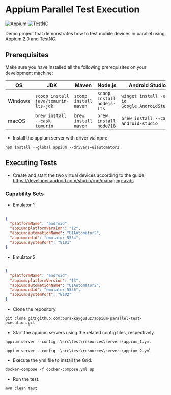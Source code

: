 # Appium Parallel Test Execution

![Appium](https://img.shields.io/maven-central/v/io.appium/java-client?color=%23428bca&label=appium&logo=appium&style=for-the-badge) ![TestNG](https://img.shields.io/maven-central/v/org.testng/testng?color=%23ffcc66&label=testng&logo=testng&style=for-the-badge)

Demo project that demonstrates how to test mobile devices in parallel using Appium 2.0 and TestNG.

## Prerequisites

Make sure you have installed all the following prerequisites on your development machine:

| OS      | JDK                                  | Maven                 | Node.js                    | Android Studio                                |
|---------|--------------------------------------|-----------------------|----------------------------|-----------------------------------------------|
| Windows | `scoop install java/temurin-lts-jdk` | `scoop install maven` | `scoop install nodejs-lts` | `winget install -e --id Google.AndroidStudio` |
| macOS   | `brew install --cask temurin`        | `brew install maven`  | `brew install node@18`     | `brew install --cask android-studio`          |

- Install the appium server with driver via npm:

```shell
npm install --global appium --drivers=uiautomator2
```

## Executing Tests

- Create and start the two virtual devices according to the
  guide:  <https://developer.android.com/studio/run/managing-avds>

### Capability Sets

- Emulator 1

```json

{
  "platformName": "android",
  "appium:platformVersion": "12",
  "appium:automationName": "UIAutomator2",
  "appium:udid": "emulator-5554",
  "appium:systemPort": "8101"
}
```

- Emulator 2

```json

{
  "platformName": "android",
  "appium:platformVersion": "13",
  "appium:automationName": "UIAutomator2",
  "appium:udid": "emulator-5556",
  "appium:systemPort": "8102"
}
```

- Clone the repository.

```shell
git clone git@github.com:burakkaygusuz/appium-parallel-test-execution.git
```

- Start the appium servers using the related config files, respectively.

```shell
appium server --config .\src\test\resources\servers\appium_1.yml

appium server --config .\src\test\resources\servers\appium_2.yml
```

- Execute the yml file to install the Grid.

```shell
docker-compose -f docker-compose.yml up
```

- Run the test.

```shell
mvn clean test
```
